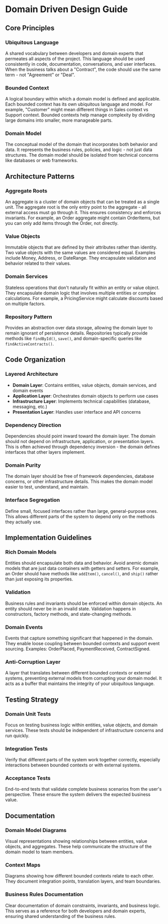 # Domain Driven Design Guide

## Core Principles

### Ubiquitous Language
A shared vocabulary between developers and domain experts that permeates all aspects of the project. This language should be used consistently in code, documentation, conversations, and user interfaces. When the business talks about a "Contract", the code should use the same term - not "Agreement" or "Deal".

### Bounded Context
A logical boundary within which a domain model is defined and applicable. Each bounded context has its own ubiquitous language and model. For example, "Customer" might mean different things in Sales context vs Support context. Bounded contexts help manage complexity by dividing large domains into smaller, more manageable parts.

### Domain Model
The conceptual model of the domain that incorporates both behavior and data. It represents the business rules, policies, and logic - not just data structures. The domain model should be isolated from technical concerns like databases or web frameworks.

## Architecture Patterns

### Aggregate Roots
An aggregate is a cluster of domain objects that can be treated as a single unit. The aggregate root is the only entry point to the aggregate - all external access must go through it. This ensures consistency and enforces invariants. For example, an Order aggregate might contain OrderItems, but you can only add items through the Order, not directly.

### Value Objects
Immutable objects that are defined by their attributes rather than identity. Two value objects with the same values are considered equal. Examples include Money, Address, or DateRange. They encapsulate validation and behavior related to their values.

### Domain Services
Stateless operations that don't naturally fit within an entity or value object. They encapsulate domain logic that involves multiple entities or complex calculations. For example, a PricingService might calculate discounts based on multiple factors.

### Repository Pattern
Provides an abstraction over data storage, allowing the domain layer to remain ignorant of persistence details. Repositories typically provide methods like `findById()`, `save()`, and domain-specific queries like `findActiveContracts()`.

## Code Organization

### Layered Architecture
- **Domain Layer**: Contains entities, value objects, domain services, and domain events
- **Application Layer**: Orchestrates domain objects to perform use cases
- **Infrastructure Layer**: Implements technical capabilities (database, messaging, etc.)
- **Presentation Layer**: Handles user interface and API concerns

### Dependency Direction
Dependencies should point inward toward the domain layer. The domain should not depend on infrastructure, application, or presentation layers. This is often achieved through dependency inversion - the domain defines interfaces that other layers implement.

### Domain Purity
The domain layer should be free of framework dependencies, database concerns, or other infrastructure details. This makes the domain model easier to test, understand, and maintain.

### Interface Segregation
Define small, focused interfaces rather than large, general-purpose ones. This allows different parts of the system to depend only on the methods they actually use.

## Implementation Guidelines

### Rich Domain Models
Entities should encapsulate both data and behavior. Avoid anemic domain models that are just data containers with getters and setters. For example, an Order should have methods like `addItem()`, `cancel()`, and `ship()` rather than just exposing its properties.

### Validation
Business rules and invariants should be enforced within domain objects. An entity should never be in an invalid state. Validation happens in constructors, factory methods, and state-changing methods.

### Domain Events
Events that capture something significant that happened in the domain. They enable loose coupling between bounded contexts and support event sourcing. Examples: OrderPlaced, PaymentReceived, ContractSigned.

### Anti-Corruption Layer
A layer that translates between different bounded contexts or external systems, preventing external models from corrupting your domain model. It acts as a buffer that maintains the integrity of your ubiquitous language.

## Testing Strategy

### Domain Unit Tests
Focus on testing business logic within entities, value objects, and domain services. These tests should be independent of infrastructure concerns and run quickly.

### Integration Tests
Verify that different parts of the system work together correctly, especially interactions between bounded contexts or with external systems.

### Acceptance Tests
End-to-end tests that validate complete business scenarios from the user's perspective. These ensure the system delivers the expected business value.

## Documentation

### Domain Model Diagrams
Visual representations showing relationships between entities, value objects, and aggregates. These help communicate the structure of the domain model to team members.

### Context Maps
Diagrams showing how different bounded contexts relate to each other. They document integration points, translation layers, and team boundaries.

### Business Rules Documentation
Clear documentation of domain constraints, invariants, and business logic. This serves as a reference for both developers and domain experts, ensuring shared understanding of the business rules.